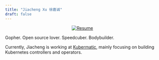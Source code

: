 ```yaml
---
title: "Jiacheng Xu 徐嘉诚"
draft: false
---
```

<p align="center">
    <a href="resume-jiacheng-xu.pdf"><img src="https://img.shields.io/badge/resume-english-blue.svg" alt="Resume"></a>
</p>

Gopher. Open source lover. Speedcuber. Bodybuilder. 

Currently, Jiacheng is working at [Kubermatic](https://www.kubermatic.com/),
mainly focusing on building Kubernetes controllers and operators.
